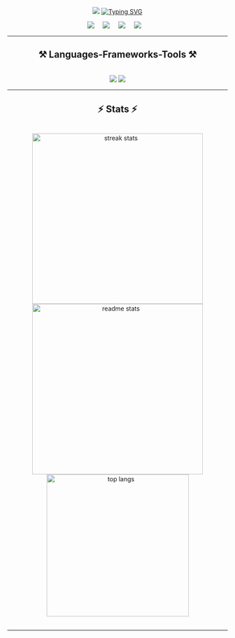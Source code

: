 <p align="center">
    <a href="https://git.io/typing-svg"><img src="https://readme-typing-svg.demolab.com?font=Fira+Code&weight=500&size=22&pause=1000&center=true&vCenter=true&repeat=false&random=false&width=435&lines=Hello+world+!+%F0%9F%91%8B%F0%9F%8F%BD;I'm+Morel+KOUHOSSOUNON."></a>  
    <a href="https://git.io/typing-svg"><img src="https://readme-typing-svg.demolab.com?font=Fira+Code&weight=500&size=22&pause=1000&center=true&vCenter=true&random=false&width=435&lines=+Data+Engeneering+Student+%F0%9F%91%A8%E2%80%8D%F0%9F%92%BB;AI+Enthusiast+%F0%9F%A4%96;Beninese%2C+Actually+in+Morroco+%E2%9D%A4" alt="Typing SVG" /></a>
</p>


<p align='center'>
  <a href="mailto:kouhossounon.vianney@gmail.com"><img src="https://img.shields.io/badge/gmail-%23D14836.svg?&style=for-the-badge&logo=gmail&logoColor=white" /></a>&nbsp;&nbsp;&nbsp;&nbsp;
    <a href="https://www.linkedin.com/in/morel-kouhossounon-b68809218"><img src="https://img.shields.io/badge/linkedin-%230077B5.svg?&style=for-the-badge&logo=linkedin&logoColor=white" /></a>&nbsp;&nbsp;&nbsp;&nbsp;
    <a href="https://www.facebook.com/morel.kouhossounon.9"><img src="https://img.shields.io/badge/Facebook-1877F2?style=for-the-badge&logo=facebook&logoColor=white" /></a>&nbsp;&nbsp;&nbsp;&nbsp;
    <a href="https://instagram.com/_kdvm_"><img src="https://img.shields.io/badge/Instagram-E4405F?style=for-the-badge&logo=instagram&logoColor=white" /></a>&nbsp;&nbsp;&nbsp;&nbsp;
</p>
<hr>

<h2 align="center">⚒️ Languages-Frameworks-Tools ⚒️</h2>
<br/>
<div align="center">
    <img src="https://skillicons.dev/icons?i=python,java,c,html,css,vscode,github,git,latex,php" />
    <img src="https://skillicons.dev/icons?i=mongodb,laravel,postgresql,mysql,flask,fastapi,spring,tensorflow,pytorch" /><br>
</div>

<hr/>

<h2 align="center">⚡ Stats ⚡</h2>
<br>

<div align=center>
  <img width=390 src="https://github-readme-streak-stats.herokuapp.com?user=MorelK1&theme=react" alt="streak stats"/>
  <img width=390 src="https://github-readme-stats.vercel.app/api?username=MorelK1&theme=react&show_icons=true&hide_border=false&count_private=true" alt="readme stats" />
  <br/>
  <img width=325 align="center" src="https://github-readme-stats.vercel.app/api/top-langs/?username=MorelK1&theme=react&show_icons=true&hide_border=false&layout=compact" alt="top langs" />
</div>
 <br>
<hr/>


